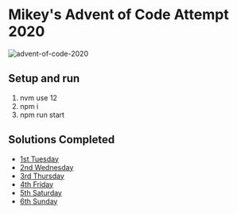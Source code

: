 # Mikey's Advent of Code Attempt 2020

![advent-of-code-2020](https://media0.giphy.com/media/l0MYGb1LuZ3n7dRnO/giphy.gif)

## Setup and run

1. nvm use 12
2. npm i
3. npm run start

## Solutions Completed

- [1st Tuesday](solutions/1st-tuesday.js)
- [2nd Wednesday](solutions/2nd-wednesday.js)
- [3rd Thursday](solutions/3rd-thursday.js)
- [4th Friday](solutions/4th-friday.js)
- [5th Saturday](solutions/5th-saturday.js)
- [6th Sunday](solutions/6th-sunday.js)
